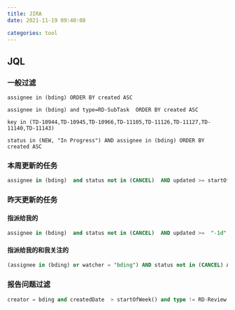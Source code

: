 ```yaml
---
title: JIRA
date: 2021-11-19 09:40:08

categories: tool
---
```


## JQL

### 一般过滤

```
assignee in (bding) ORDER BY created ASC
```

```
assignee in (bding) and type=RD-SubTask  ORDER BY created ASC
```

```
key in (TD-10944,TD-10945,TD-10966,TD-11105,TD-11126,TD-11127,TD-11140,TD-11143)
```

```
status in (NEW, "In Progress") AND assignee in (bding) ORDER BY created ASC
```

### 本周更新的任务

```sql
assignee in (bding)  and status not in (CANCEL)  AND updated >= startOfWeek() ORDER BY updated DESC, created DESC
```

### 昨天更新的任务

#### 指派给我的

```sql
assignee in (bding)  and status not in (CANCEL)  AND updated >=  "-1d" ORDER BY updated DESC, created DESC
```

#### 指派给我的和我关注的

```sql
(assignee in (bding) or watcher = "bding") AND status not in (CANCEL) AND updated >= -1d ORDER BY updated DESC, created DESC
```

### 报告问题过滤

```sql
creator = bding and createdDate  > startOfWeek() and type != RD-Review
```

